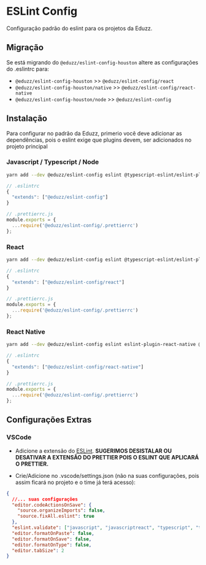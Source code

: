 # ESLint Config

Configuração padrão do eslint para os projetos da Eduzz.

## Migração

Se está migrando do `@eduzz/eslint-config-houston` altere as configurações do .eslintrc para:

* `@eduzz/eslint-config-houston` >> `@eduzz/eslint-config/react`
* `@eduzz/eslint-config-houston/native` >> `@eduzz/eslint-config/react-native`
* `@eduzz/eslint-config-houston/node` >> `@eduzz/eslint-config`

## Instalação

Para configurar no padrão da Eduzz, primerio você deve adicionar as dependências, pois o eslint exige que plugins devem,
ser adicionados no projeto principal

### Javascript / Typescript / Node

```sh
yarn add --dev @eduzz/eslint-config eslint @typescript-eslint/eslint-plugin @typescript-eslint/parser eslint-config-prettier eslint-plugin-eslint-plugin eslint-plugin-import eslint-plugin-prettier eslint-plugin-unused-imports prettier
```

```js
// .eslintrc
{
  "extends": ["@eduzz/eslint-config"]
}

// .prettierrc.js
module.exports = {
  ...require('@eduzz/eslint-config/.prettierrc')
};
```

### React

```sh
yarn add --dev @eduzz/eslint-config eslint @typescript-eslint/eslint-plugin @typescript-eslint/parser eslint-config-prettier eslint-plugin-eslint-plugin eslint-plugin-import eslint-plugin-prettier eslint-plugin-react eslint-plugin-react-hooks eslint-plugin-unused-imports prettier
```

```js
// .eslintrc
{
  "extends": ["@eduzz/eslint-config/react"]
}

// .prettierrc.js
module.exports = {
  ...require('@eduzz/eslint-config/.prettierrc')
};
```

### React Native

```sh
yarn add --dev @eduzz/eslint-config eslint eslint-plugin-react-native @typescript-eslint/eslint-plugin @typescript-eslint/parser eslint-config-prettier eslint-plugin-eslint-plugin eslint-plugin-import eslint-plugin-prettier eslint-plugin-react eslint-plugin-react-hooks eslint-plugin-unused-imports prettier
```

```js
// .eslintrc
{
  "extends": ["@eduzz/eslint-config/react-native"]
}

// .prettierrc.js
module.exports = {
  ...require('@eduzz/eslint-config/.prettierrc')
};
```

## Configurações Extras

### VSCode

- Adicione a extensão do [ESLint](https://marketplace.visualstudio.com/items?itemName=dbaeumer.vscode-eslint).
  **SUGERIMOS DESISTALAR OU DESATIVAR A EXTENSÃO DO PRETTIER POIS O ESLINT QUE APLICARÁ O PRETTIER.**

- Crie/Adicione no .vscode/settings.json (não na suas configurações, pois assim ficará no projeto e o time já terá acesso):

```json
{
  //... suas configurações
  "editor.codeActionsOnSave": {
    "source.organizeImports": false,
    "source.fixAll.eslint": true
  },
  "eslint.validate": ["javascript", "javascriptreact", "typescript", "typescriptreact"],
  "editor.formatOnPaste": false,
  "editor.formatOnSave": false,
  "editor.formatOnType": false,
  "editor.tabSize": 2
}
```
